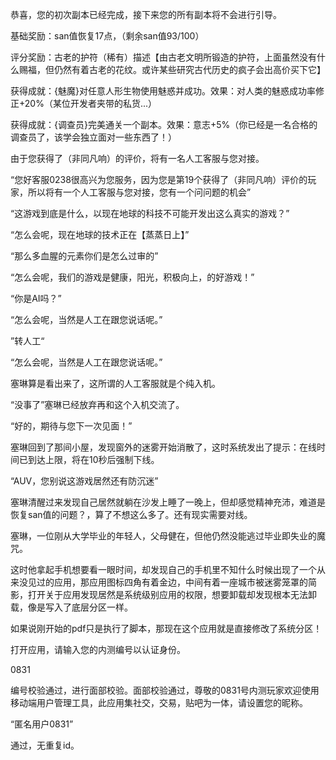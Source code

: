 恭喜，您的初次副本已经完成，接下来您的所有副本将不会进行引导。

基础奖励：san值恢复17点，（剩余san值93/100）

评分奖励：古老的护符（稀有）描述【由古老文明所锻造的护符，上面虽然没有什么赐福，但仍然有着古老的花纹。或许某些研究古代历史的疯子会出高价买下它】

获得成就：{魅魔}对任意人形生物使用魅惑并成功。效果：对人类的魅惑成功率修正+20%（某位开发者夹带的私货...）

获得成就：{调查员}完美通关一个副本。效果：意志+5%（你已经是一名合格的调查员了，该学会独立面对一些东西了！）

由于您获得了（非同凡响）的评价，将有一名人工客服与您对接。

“您好客服0238很高兴为您服务，因为您是第19个获得了（非同凡响）评价的玩家，所以将有一个人工客服与您对接，您有一个问问题的机会”

“这游戏到底是什么，以现在地球的科技不可能开发出这么真实的游戏？”

“怎么会呢，现在地球的技术正在【蒸蒸日上】”

“那么多血腥的元素你们是怎么过审的”

“怎么会呢，我们的游戏是健康，阳光，积极向上，的好游戏！”

“你是AI吗？”

“怎么会呢，当然是人工在跟您说话呢。”

”转人工“

“怎么会呢，当然是人工在跟您说话呢。”

塞琳算是看出来了，这所谓的人工客服就是个纯入机。

“没事了”塞琳已经放弃再和这个入机交流了。

“好的，期待与您下一次见面！”

塞琳回到了那间小屋，发现窗外的迷雾开始消散了，这时系统发出了提示：在线时间已到达上限，将在10秒后强制下线。

“AUV，您别说这游戏居然还有防沉迷”

塞琳清醒过来发现自己居然就躺在沙发上睡了一晚上，但却感觉精神充沛，难道是恢复san值的问题？，算了不想这么多了。还有现实需要对线。

塞琳，一位刚从大学毕业的年轻人，父母健在，但他仍然没能逃过毕业即失业的魔咒。

这时他拿起手机想要看一眼时间，却发现自己的手机里不知什么时候出现了一个从来没见过的应用，那应用图标四角有着金边，中间有着一座城市被迷雾笼罩的简影，打开关于应用发现居然是系统级别应用的权限，想要卸载却发现根本无法卸载，像是写入了底层分区一样。

如果说刚开始的pdf只是执行了脚本，那现在这个应用就是直接修改了系统分区！

打开应用，请输入您的内测编号以认证身份。

0831

编号校验通过，进行面部校验。面部校验通过，尊敬的0831号内测玩家欢迎使用移动端用户管理工具，此应用集社交，交易，贴吧为一体，请设置您的昵称。

“匿名用户0831”

通过，无重复id。